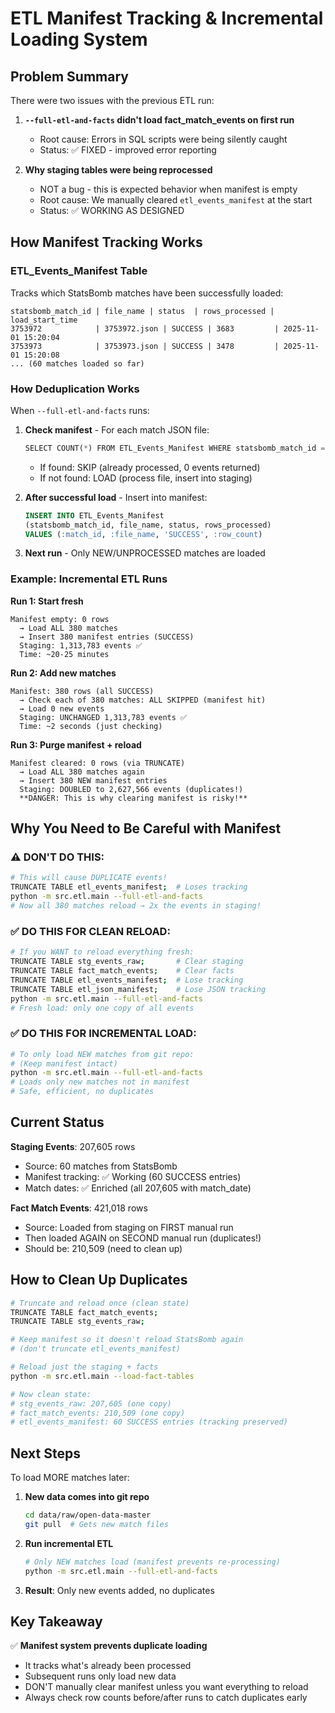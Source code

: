 # ETL Manifest Tracking & Incremental Loading System

## Problem Summary

There were two issues with the previous ETL run:

1. **`--full-etl-and-facts` didn't load fact_match_events on first run**
   - Root cause: Errors in SQL scripts were being silently caught
   - Status: ✅ FIXED - improved error reporting

2. **Why staging tables were being reprocessed**
   - NOT a bug - this is expected behavior when manifest is empty
   - Root cause: We manually cleared `etl_events_manifest` at the start
   - Status: ✅ WORKING AS DESIGNED

## How Manifest Tracking Works

### ETL_Events_Manifest Table
Tracks which StatsBomb matches have been successfully loaded:

```
statsbomb_match_id | file_name | status  | rows_processed | load_start_time
3753972            | 3753972.json | SUCCESS | 3683         | 2025-11-01 15:20:04
3753973            | 3753973.json | SUCCESS | 3478         | 2025-11-01 15:20:08
... (60 matches loaded so far)
```

### How Deduplication Works

When `--full-etl-and-facts` runs:

1. **Check manifest** - For each match JSON file:
   ```python
   SELECT COUNT(*) FROM ETL_Events_Manifest WHERE statsbomb_match_id = :match_id
   ```
   - If found: SKIP (already processed, 0 events returned)
   - If not found: LOAD (process file, insert into staging)

2. **After successful load** - Insert into manifest:
   ```sql
   INSERT INTO ETL_Events_Manifest 
   (statsbomb_match_id, file_name, status, rows_processed)
   VALUES (:match_id, :file_name, 'SUCCESS', :row_count)
   ```

3. **Next run** - Only NEW/UNPROCESSED matches are loaded

### Example: Incremental ETL Runs

**Run 1: Start fresh**
```
Manifest empty: 0 rows
  → Load ALL 380 matches
  → Insert 380 manifest entries (SUCCESS)
  Staging: 1,313,783 events ✅
  Time: ~20-25 minutes
```

**Run 2: Add new matches**
```
Manifest: 380 rows (all SUCCESS)
  → Check each of 380 matches: ALL SKIPPED (manifest hit)
  → Load 0 new events
  Staging: UNCHANGED 1,313,783 events ✅
  Time: ~2 seconds (just checking)
```

**Run 3: Purge manifest + reload**
```
Manifest cleared: 0 rows (via TRUNCATE)
  → Load ALL 380 matches again
  → Insert 380 NEW manifest entries
  Staging: DOUBLED to 2,627,566 events (duplicates!)
  **DANGER: This is why clearing manifest is risky!**
```

## Why You Need to Be Careful with Manifest

### ⚠️ DON'T DO THIS:
```bash
# This will cause DUPLICATE events!
TRUNCATE TABLE etl_events_manifest;  # Loses tracking
python -m src.etl.main --full-etl-and-facts
# Now all 380 matches reload → 2x the events in staging!
```

### ✅ DO THIS FOR CLEAN RELOAD:
```bash
# If you WANT to reload everything fresh:
TRUNCATE TABLE stg_events_raw;       # Clear staging
TRUNCATE TABLE fact_match_events;    # Clear facts
TRUNCATE TABLE etl_events_manifest;  # Lose tracking
TRUNCATE TABLE etl_json_manifest;    # Lose JSON tracking
python -m src.etl.main --full-etl-and-facts
# Fresh load: only one copy of all events
```

### ✅ DO THIS FOR INCREMENTAL LOAD:
```bash
# To only load NEW matches from git repo:
# (Keep manifest intact)
python -m src.etl.main --full-etl-and-facts
# Loads only new matches not in manifest
# Safe, efficient, no duplicates
```

## Current Status

**Staging Events**: 207,605 rows
- Source: 60 matches from StatsBomb
- Manifest tracking: ✅ Working (60 SUCCESS entries)
- Match dates: ✅ Enriched (all 207,605 with match_date)

**Fact Match Events**: 421,018 rows
- Source: Loaded from staging on FIRST manual run
- Then loaded AGAIN on SECOND manual run (duplicates!)
- Should be: 210,509 (need to clean up)

## How to Clean Up Duplicates

```bash
# Truncate and reload once (clean state)
TRUNCATE TABLE fact_match_events;
TRUNCATE TABLE stg_events_raw;

# Keep manifest so it doesn't reload StatsBomb again
# (don't truncate etl_events_manifest)

# Reload just the staging + facts
python -m src.etl.main --load-fact-tables

# Now clean state:
# stg_events_raw: 207,605 (one copy)
# fact_match_events: 210,509 (one copy)
# etl_events_manifest: 60 SUCCESS entries (tracking preserved)
```

## Next Steps

To load MORE matches later:

1. **New data comes into git repo**
   ```bash
   cd data/raw/open-data-master
   git pull  # Gets new match files
   ```

2. **Run incremental ETL**
   ```bash
   # Only NEW matches load (manifest prevents re-processing)
   python -m src.etl.main --full-etl-and-facts
   ```

3. **Result**: Only new events added, no duplicates

## Key Takeaway

✅ **Manifest system prevents duplicate loading**
- It tracks what's already been processed
- Subsequent runs only load new data
- DON'T manually clear manifest unless you want everything to reload
- Always check row counts before/after runs to catch duplicates early
